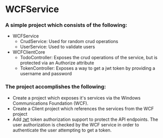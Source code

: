 # WCFService

### A simple project which consists of the following:

- WCFService
  - CrudService: Used for random crud operations
  - UserService: Used to validate users
- WCFClientCore
  - TodoController: Exposes the crud operations of the service, but is protected via an Authorize attribute
  - TokenController: Exposes a way to get a jwt token by providing a username and password

### The project accomplishes the following:

- Create a project which exposes it's services via the Windows Communications Foundation (WCF).
- Create a Client project which references the services from the WCF project
- Add [`JWT`](https://tools.ietf.org/html/rfc7519) token authorization support to protect the API endpoints. The user authorization is checked by the WCF service in order to authenticate the user attempting to get a token.
